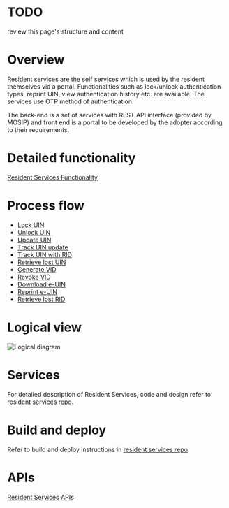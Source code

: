 # TODO

review this page's structure and content

# Overview
Resident services are the self services which is used by the resident themselves via a portal. Functionalities such as lock/unlock authentication types, reprint UIN, view authentication history etc. are available. The services use OTP method of authentication.

The back-end is a set of services with REST API interface (provided by MOSIP) and front end is a portal to be developed by the adopter according to their requirements.

# Detailed functionality
[Resident Services Functionality](Resident-Services-Functionality.md)

# Process flow
* [Lock UIN](_images/resident_services/resident_services_lock_uin_flow.jpg)
* [Unlock UIN](_images/resident_services/resident_services_unlock_uin_flow.jpg)
* [Update UIN](_images/resident_services/resident_services_initiate_uin_update_flow.jpg)
* [Track UIN update](_images/resident_services/resident_services_track_uin_update_flow.jpg)
* [Track UIN with RID](_images/resident_services/resident_services_track_uin_with_rid_flow.jpg)
* [Retrieve lost UIN](_images/resident_services/resident_services_retrieve_lost_uin_flow.jpg)
* [Generate VID](_images/resident_services/resident_services_generate_vid_flow.jpg)
* [Revoke VID](_images/resident_services/resident_services_revoke_vid_flow.jpg)
* [Download e-UIN](_images/resident_services/resident_services_download_euin_flow.jpg)
* [Reprint e-UIN](_images/resident_services/resident_services_reprint_euin_flow.jpg)
* [Retrieve lost RID](_images/resident_services/resident_services_retrieve_lost_rid_flow.jpg)

# Logical view

![Logical diagram](_images/resident_services/resident_services_logical_diagram.jpg)

# Services
For detailed description of Resident Services, code and design refer to [resident services repo](https://github.com/mosip/resident-services). 

# Build and deploy
Refer to build and deploy instructions in [resident services repo](https://github.com/mosip/resident-services). 

# APIs
[Resident Services APIs](Resident-Service-APIs.md)
